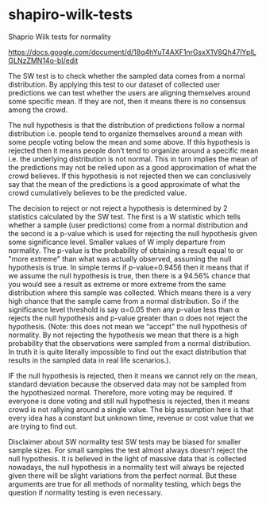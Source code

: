 # shapiro-wilk-tests
Shaprio Wilk tests for normality

https://docs.google.com/document/d/18q4hYuT4AXF1nrGsxX1V8Qh47lYplLGLNzZMN14o-bI/edit

The SW test is to check whether the sampled data comes from a normal distribution. By applying this test to our dataset of collected user predictions we can test whether the users are aligning themselves around some specific mean. If they are not, then it means there is no consensus among the crowd.

The null hypothesis is that the distribution of predictions follow a normal distribution i.e. people tend to organize themselves around a mean with some people voting below the mean and some above. If this hypothesis is rejected then it means people don’t tend to organize around a specific mean i.e. the underlying distribution is not normal. This in turn implies the mean of the predictions may not be relied upon as a good approximation of what the crowd believes. If this hypothesis is not rejected then we can conclusively say that the mean of the predictions is a good approximate of what the crowd cumulatively believes to be the predicted value.

The decision to reject or not reject a hypothesis is determined by 2 statistics calculated by the SW test. The first is a W statistic which tells whether a sample (user predictions) come from a normal distribution and the second is a p-value which is used for rejecting the null hypothesis given some significance level. Smaller values of W imply departure from normality. The p-value is the probability of obtaining a result equal to or "more extreme" than what was actually observed, assuming the null hypothesis is true. In simple terms if p-value=0.9456 then it means that if we assume the null hypothesis is true, then there is a 94.56% chance  that you would see a result as extreme or more extreme from the same distribution where this sample was collected. Which means there is a very high chance that the sample came from a normal distribution. So if the significance level threshold is say α=0.05 then any p-value less than α rejects the null hypothesis and p-value greater than α does not reject the hypothesis.
(Note: this does not mean we “accept” the null hypothesis of normality. By not rejecting the hypothesis we mean that there is a high probability that the observations were sampled from a normal distribution. In truth it is quite literally impossible to find out the exact distribution that results in the sampled data in real life scenarios.).

IF the null hypothesis is rejected, then it means we cannot rely on the mean, standard deviation because the observed data may not be sampled from the hypothesized normal. Therefore, more voting may be required. If everyone is done voting and still null hypothesis is rejected, then it means crowd is not rallying around a single value. The big assumption here is that every idea has a constant but unknown time, revenue or cost value that we are trying to find out.

Disclaimer about SW normality test
SW tests may be biased for smaller sample sizes. For small samples the test almost always doesn’t reject the null hypothesis. It is believed in the light of massive data that is collected nowadays, the null hypothesis in a normality test will always be rejected given there will be slight variations from the perfect normal. But these arguments are true for all methods of normality testing, which begs the question if normality testing is even necessary.
